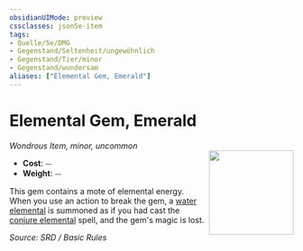 ```yaml
---
obsidianUIMode: preview
cssclasses: json5e-item
tags:
- Quelle/5e/DMG
- Gegenstand/Seltenheit/ungewöhnlich
- Gegenstand/Tier/minor
- Gegenstand/wundersam
aliases: ["Elemental Gem, Emerald"]
---
```

# Elemental Gem, Emerald
*Wondrous Item, minor, uncommon*  
<img src="Gegenstände/elemental-gem.webp" align="right" width="150">

- **Cost**: ⏤
- **Weight**: ⏤

This gem contains a mote of elemental energy. When you use an action to break the gem, a [water elemental](../Bestiarium/Elementare/Wasserelementar.md) is summoned as if you had cast the [conjure elemental](../Zauber/Elementar-beschwören.md) spell, and the gem's magic is lost.

*Source: SRD / Basic Rules*